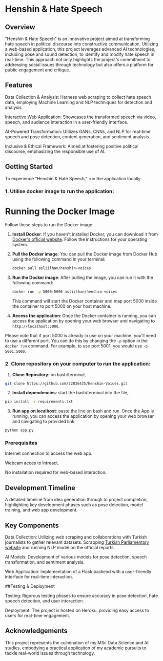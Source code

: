 # Henshin & Hate Speech

## Overview

"Henshin & Hate Speech" is an innovative project aimed at transforming hate speech in political discourse into constructive communication. Utilizing a web-based application, this project leverages advanced AI technologies, including pose and sound detection, to identify and modify hate speech in real-time. This approach not only highlights the project's commitment to addressing social issues through technology but also offers a platform for public engagement and critique.

## Features

Data Collection & Analysis: Harness web scraping to collect hate speech data, employing Machine Learning and NLP techniques for detection and analysis.

Interactive Web Application: Showcases the transformed speech via video, speech, and audience interaction in a user-friendly interface.

AI-Powered Transformation: Utilizes GANs, CNNs, and NLP for real-time speech and pose detection, content generation, and sentiment analysis.

Inclusive & Ethical Framework: Aimed at fostering positive political discourse, emphasizing the responsible use of AI.

## Getting Started

To experience "Henshin & Hate Speech," run the application locally:
 ### 1. Utilise docker image to run the application:

# Running the Docker Image

Follow these steps to run the Docker image:

1. **Install Docker**: If you haven't installed Docker, you can download it from [Docker's official website](https://www.docker.com/products/docker-desktop). Follow the instructions for your operating system.

2. **Pull the Docker image**: You can pull the Docker image from Docker Hub using the following command in your terminal:

    ```bash
    docker pull asliilhan/henshin-voices
    ```

3. **Run the Docker image**: After pulling the image, you can run it with the following command:

    ```bash
    docker run -p 5000:5000 asliilhan/henshin-voices
    ```

    This command will start the Docker container and map port 5000 inside the container to port 5000 on your host machine.

4. **Access the application**: Once the Docker container is running, you can access the application by opening your web browser and navigating to `http://localhost:5000`.

Please note that if port 5000 is already in use on your machine, you'll need to use a different port. You can do this by changing the `-p` option in the `docker run` command. For example, to use port 5001, you would use `-p 5001:5000`.

### 2. Clone repository on your computer to run the application:

1. **Clone Repository**: on bash/terminal,

  ```bash
  git clone https://github.com/22036435/henshin-Voices.git
  ```

2. **Install dependencies**: start the bash/terminal into the file,

  ```bash
  pip install -r requirements.txt
  ```

3. **Run app on localhost**: paste the line on bash and run. Once the App is running, you can access the application by opening your web browser and navigating to provided link.

  ```bash
  python app.py
  ```

### Prerequisites

Internet connection to access the web app.

Webcam acces to intreact.

No installation required for web-based interaction.

## Development Timeline

A detailed timeline from idea generation through to project completion, highlighting key development phases such as pose detection, model training, and web app development.

## Key Components

Data Collection: Utilizing web scraping and collaborations with Turkish journalists to gather relevant datasets. Scrapping [Turkish Parliamentary website](https://henshin-aslico-14859966a7ba.herokuapp.com) and running NLP model on the official reports.

AI Models: Development of various models for pose detection, speech transformation, and sentiment analysis.

Web Application: Implementation of a Flask backend with a user-friendly interface for real-time interaction.

##Testing & Deployment

Testing: Rigorous testing phases to ensure accuracy in pose detection, hate speech detection, and user interaction.

Deployment: The project is hosted on Heroku, providing easy access to users for real-time engagement.

## Acknowledgements

This project represents the culmination of my MSc Data Science and AI studies, embodying a practical application of my academic pursuits to tackle real-world issues through technology.
